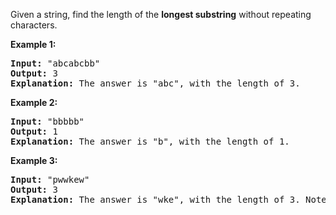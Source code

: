 Given a string, find the length of the **longest substring** without repeating characters.

**Example 1:**

<pre>
<b>Input:</b> "abcabcbb"
<b>Output:</b> 3 
<b>Explanation:</b> The answer is "abc", with the length of 3. 
</pre>

**Example 2:**

<pre>
<b>Input:</b> "bbbbb"
<b>Output:</b> 1
<b>Explanation:</b> The answer is "b", with the length of 1.
</pre>

**Example 3:**

<pre>
<b>Input:</b> "pwwkew"
<b>Output:</b> 3
<b>Explanation:</b> The answer is "wke", with the length of 3. Note that the answer must be a substring, "pwke" is a subsequence and not a substring.
</pre>
